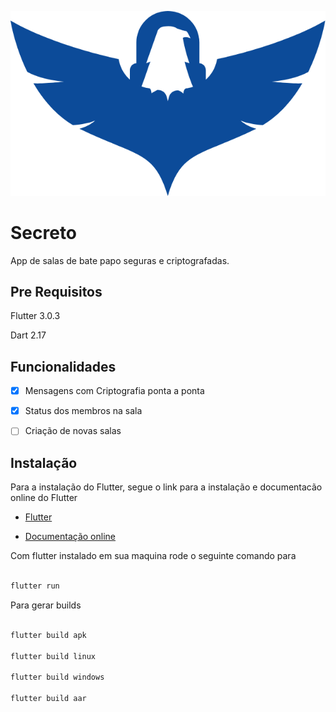 ![Secreto](lib/ui/assets/imgs/icon.png)

# Secreto

  

App de salas de bate papo seguras e criptografadas.

  

## Pre Requisitos

  

Flutter 3.0.3

  

Dart 2.17



## Funcionalidades

  

- [x] Mensagens com Criptografia ponta a ponta

- [x] Status dos membros na sala

- [ ] Criação de novas salas

## Instalação
Para a instalação do Flutter, segue o link para a instalação e documentacão online do Flutter

- [Flutter](https://flutter.dev/)

- [Documentação online](https://docs.flutter.dev/)
  

Com flutter instalado em sua maquina rode o seguinte comando para

  

```bash

flutter run

```

Para gerar builds

  

```bash

flutter build apk

flutter build linux

flutter build windows

flutter build aar

```

  


